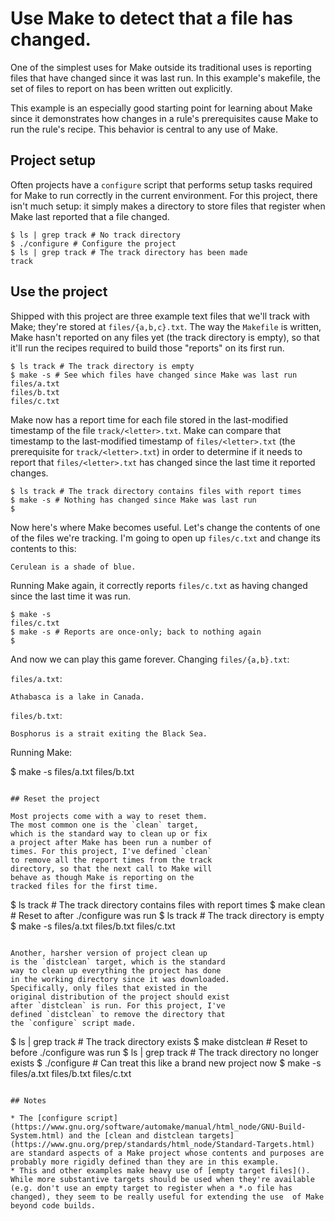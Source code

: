 # Use Make to detect that a file has changed.

One of the simplest uses for Make outside its
traditional uses is reporting files that have
changed since it was last run. In this example's
makefile, the set of files to report on has been
written out explicitly.

This example is an especially good starting point
for learning about Make since it demonstrates how
changes in a rule's prerequisites cause Make to
run the rule's recipe. This behavior is central to
any use of Make.

## Project setup

Often projects have a `configure` script that
performs setup tasks required for Make to run
correctly in the current environment. For this
project, there isn't much setup: it simply makes a
directory to store files that register when Make
last reported that a file changed.

```
$ ls | grep track # No track directory
$ ./configure # Configure the project
$ ls | grep track # The track directory has been made
track
```

## Use the project

Shipped with this project are three example text
files that we'll track with Make; they're stored
at `files/{a,b,c}.txt`. The way the `Makefile` is
written, Make hasn't reported on any files yet
(the track directory is empty), so that it'll
run the recipes required to build those "reports"
on its first run.

```
$ ls track # The track directory is empty
$ make -s # See which files have changed since Make was last run
files/a.txt
files/b.txt
files/c.txt
```

Make now has a report time for each file stored in the
last-modified timestamp of the file `track/<letter>.txt`.
Make can compare that timestamp to the last-modified
timestamp of `files/<letter>.txt` (the prerequisite for
`track/<letter>.txt`) in order to determine if it needs
to report that `files/<letter>.txt` has changed since the
last time it reported changes.

```
$ ls track # The track directory contains files with report times
$ make -s # Nothing has changed since Make was last run
$
```

Now here's where Make becomes useful. Let's change the contents
of one of the files we're tracking. I'm going to open up
`files/c.txt` and change its contents to this:

```
Cerulean is a shade of blue.
```

Running Make again, it correctly reports `files/c.txt` as having
changed since the last time it was run.

```
$ make -s
files/c.txt
$ make -s # Reports are once-only; back to nothing again
$ 
```

And now we can play this game forever. Changing `files/{a,b}.txt`:

`files/a.txt`:

```
Athabasca is a lake in Canada.
```

`files/b.txt`:

```
Bosphorus is a strait exiting the Black Sea.
```

Running Make:

$ make -s
files/a.txt
files/b.txt
```

## Reset the project

Most projects come with a way to reset them.
The most common one is the `clean` target,
which is the standard way to clean up or fix
a project after Make has been run a number of
times. For this project, I've defined `clean`
to remove all the report times from the track
directory, so that the next call to Make will
behave as though Make is reporting on the
tracked files for the first time.

```
$ ls track # The track directory contains files with report times
$ make clean # Reset to after ./configure was run
$ ls track # The track directory is empty
$ make -s
files/a.txt
files/b.txt
files/c.txt
```

Another, harsher version of project clean up
is the `distclean` target, which is the standard
way to clean up everything the project has done
in the working directory since it was downloaded.
Specifically, only files that existed in the
original distribution of the project should exist
after `distclean` is run. For this project, I've
defined `distclean` to remove the directory that
the `configure` script made.

```
$ ls | grep track # The track directory exists
$ make distclean # Reset to before ./configure was run
$ ls | grep track # The track directory no longer exists
$ ./configure # Can treat this like a brand new project now
$ make -s
files/a.txt
files/b.txt
files/c.txt
```

## Notes

* The [configure script](https://www.gnu.org/software/automake/manual/html_node/GNU-Build-System.html) and the [clean and distclean targets](https://www.gnu.org/prep/standards/html_node/Standard-Targets.html) are standard aspects of a Make project whose contents and purposes are probably more rigidly defined than they are in this example.
* This and other examples make heavy use of [empty target files](). While more substantive targets should be used when they're available (e.g. don't use an empty target to register when a *.o file has changed), they seem to be really useful for extending the use  of Make beyond code builds.
